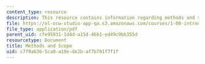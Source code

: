 ```yaml
---
content_type: resource
description: This resource contains information regarding methods and scope.
file: https://ol-ocw-studio-app-qa.s3.amazonaws.com/courses/1-00-introduction-to-computers-and-engineering-problem-solving-spring-2012/c7f9a6365ca0a10ede2baf7b701f7f1f_MIT1_00S12_Lec_6.pdf
file_type: application/pdf
parent_uid: cfe95031-1d4d-a15d-46b1-ed49c9bb355d
resourcetype: Document
title: Methods and Scope
uid: c7f9a636-5ca0-a10e-de2b-af7b701f7f1f
---
```

